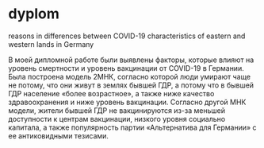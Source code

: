 # dyplom
reasons in differences between COVID-19 characteristics of eastern and western lands in Germany

В моей дипломной работе были выявлены факторы, которые влияют на уровень смертности и уровень вакцинации от COVID-19 в Германии. Была построена модель 2МНК, согласно которой люди умирают чаще не потому, что они живут в землях бывшей ГДР, а потому что в бывшей ГДР население «более возрастное», а также ниже качество здравоохранения и ниже уровень вакцинации. Согласно другой МНК модели, жители бывшей ГДР не вакцинируются из-за меньшей доступности к центрам вакцинации, низкого уровня социально капитала, а также популярность партии «Альтернатива для Германии» с ее антиковидными тезисами.

